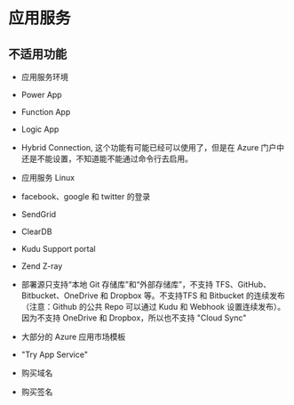 # 应用服务

## 不适用功能

* 应用服务环境

* Power App

* Function App

* Logic App

* Hybrid Connection, 这个功能有可能已经可以使用了，但是在 Azure 门户中还是不能设置，不知道能不能通过命令行去启用。

* 应用服务 Linux

* facebook、google 和 twitter 的登录

* SendGrid

* ClearDB

* Kudu Support portal

* Zend Z-ray

* 部署源只支持“本地 Git 存储库”和“外部存储库”，不支持 TFS、GitHub、Bitbucket、OneDrive 和 Dropbox 等。不支持TFS 和 Bitbucket 的连续发布（注意：Github 的公共 Repo 可以通过 Kudu 和 Webhook 设置连续发布）。因为不支持 OneDrive 和 Dropbox，所以也不支持 "Cloud Sync"

* 大部分的 Azure 应用市场模板

* "Try App Service"

* 购买域名

* 购买签名